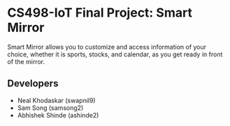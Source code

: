 # CS498-IoT Final Project: Smart Mirror

Smart Mirror allows you to customize and access information of your choice, whether it is sports, stocks, and calendar, as you get ready in front of the mirror.

## Developers
- Neal Khodaskar (swapnil9)
- Sam Song (samsong2)
- Abhishek Shinde (ashinde2)
